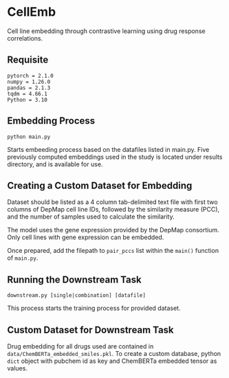 # CellEmb
Cell line embedding through contrastive learning using drug response correlations.

## Requisite

```
pytorch = 2.1.0
numpy = 1.26.0
pandas = 2.1.3
tqdm = 4.66.1
Python = 3.10
```

## Embedding Process

```
python main.py 
```

Starts embeeding process based on the datafiles listed in main.py. Five previously computed embeddings used in the study is located under results directory, and is available for use.

## Creating a Custom Dataset for Embedding

Dataset should be listed as a 4 column tab-delimited text file with first two columns of DepMap cell line IDs, followed by the similarity measure (PCC), and the number of samples used to calculate the similarity. 

The model uses the gene expression provided by the DepMap consortium. Only cell lines with gene expression can be embedded. 

Once prepared, add the filepath to ```pair_pccs``` list within the ```main()``` function of ```main.py```.

## Running the Downstream Task
```
downstream.py [single|combination] [datafile]
```
This process starts the training process for provided dataset.


## Custom Dataset for Downstream Task

Drug embedding for all drugs used are contained in ```data/ChemBERTa_embedded_smiles.pkl```. To create a custom database, python ```dict``` object with pubchem id as key and ChemBERTa embedded tensor as values. 